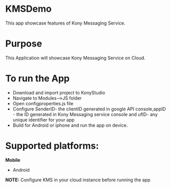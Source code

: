 KMSDemo
================

This app showcase features of Kony Messaging Service.

# Purpose
This Application will showcase Kony Messaging Service on Cloud.

# To run the App

 * Download and import project to KonyStudio
 * Navigate to Modules-->JS folder
 * Open configproperties.js file
 * Configure SenderID- the clientID generated in google API console,appID - the ID generated in Kony Messaging service console and ufID- any unique identifier for your app
 * Build for Android or iphone and run the app on device.


# Supported platforms:
**Mobile**
 * Android


**NOTE:**
Configure KMS in your cloud instance before running the app
